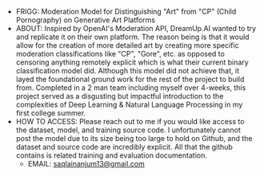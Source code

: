 - FRIGG: Moderation Model for Distinguishing "Art" from "CP" (Child Pornography) on Generative Art Platforms
- ABOUT: Inspired by OpenAI's Moderation API, DreamUp.AI wanted to try and replicate it on their own platform. The reason being is that it would allow for the creation of more detailed art by creating more specific moderation classifications like "CP", "Gore", etc. as opposed to censoring anything remotely explicit which is what their current binary classification model did. Although this model did not achieve that, it layed the foundational ground work for the rest of the project to build from. Completed in a 2 man team including myself over 4-weeks, this project served as a disgusting but impactful introduction to the complexities of Deep Learning & Natural Language Processing in my first college summer.
- HOW TO ACCESS: Please reach out to me if you would like access to the dataset, model, and training source code. I unfortunately cannot post the model due to its size being too large to hold on Github, and the dataset and source code are incredibly explicit. All that the github contains is related training and evaluation documentation.
  - EMAIL: saqlainanjum13@gmail.com
